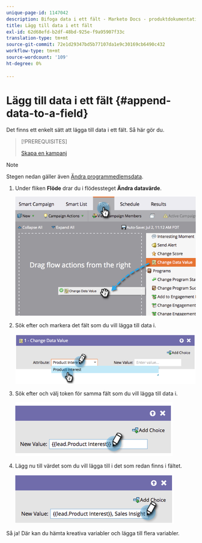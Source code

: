 ```yaml
---
unique-page-id: 1147042
description: Bifoga data i ett fält - Marketo Docs - produktdokumentation
title: Lägg till data i ett fält
exl-id: 62d68efd-b2df-48bd-925e-f9a95907f33c
translation-type: tm+mt
source-git-commit: 72e1d29347bd5b77107da1e9c30169cb6490c432
workflow-type: tm+mt
source-wordcount: '109'
ht-degree: 0%

---
```


# Lägg till data i ett fält {#append-data-to-a-field}

Det finns ett enkelt sätt att lägga till data i ett fält. Så här gör du.

>[!PREREQUISITES]
>
>[Skapa en kampanj](/help/marketo/product-docs/core-marketo-concepts/smart-campaigns/creating-a-smart-campaign/create-a-new-smart-campaign.md)

>[!NOTE]
>
>Stegen nedan gäller även [Ändra programmedlemsdata](/help/marketo/product-docs/core-marketo-concepts/smart-campaigns/program-flow-actions/change-program-member-data.md).

1. Under fliken **Flöde** drar du i flödessteget **Ändra datavärde**.

   ![](assets/image2014-9-22-16-3a5-3a1.png)

1. Sök efter och markera det fält som du vill lägga till data i.

   ![](assets/image2014-9-22-16-3a5-3a5.png)

1. Sök efter och välj token för samma fält som du vill lägga till data i.

   ![](assets/image2014-9-22-16-3a5-3a9.png)

1. Lägg nu till värdet som du vill lägga till i det som redan finns i fältet.

   ![](assets/image2014-9-22-16-3a5-3a12.png)

Så ja! Där kan du hämta kreativa variabler och lägga till flera variabler.
